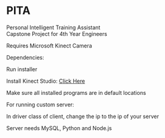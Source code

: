 # PITA
Personal Intelligent Training Assistant  
Capstone Project for 4th Year Engineers  

Requires Microsoft Kinect Camera

Dependencies:

Run installer

Install Kinect Studio: [Click Here](https://www.microsoft.com/en-ca/download/details.aspx?id=44561)

Make sure all installed programs are in default locations

For running custom server:

In driver class of client, change the ip to the ip of your server

Server needs MySQL, Python and Node.js 
